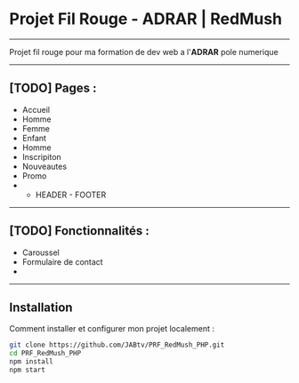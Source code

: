 # Projet Fil Rouge - ADRAR | RedMush

---
Projet fil rouge pour ma formation de dev web a l'**ADRAR** pole numerique

---
##  [TODO] Pages :
- Accueil
- Homme
- Femme
- Enfant
- Homme
- Inscripiton
- Nouveautes
- Promo
- - HEADER - FOOTER

---
## [TODO] Fonctionnalités :
- Caroussel
- Formulaire de contact
-

---

## Installation

Comment installer et configurer mon projet localement :

```bash
git clone https://github.com/JABtv/PRF_RedMush_PHP.git
cd PRF_RedMush_PHP
npm install
npm start
```